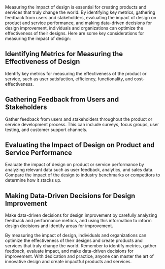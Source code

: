 
Measuring the impact of design is essential for creating products and services that truly change the world. By identifying key metrics, gathering feedback from users and stakeholders, evaluating the impact of design on product and service performance, and making data-driven decisions for design improvement, individuals and organizations can optimize the effectiveness of their designs. Here are some key considerations for measuring the impact of design:

Identifying Metrics for Measuring the Effectiveness of Design
-------------------------------------------------------------

Identify key metrics for measuring the effectiveness of the product or service, such as user satisfaction, efficiency, functionality, and cost-effectiveness.

Gathering Feedback from Users and Stakeholders
----------------------------------------------

Gather feedback from users and stakeholders throughout the product or service development process. This can include surveys, focus groups, user testing, and customer support channels.

Evaluating the Impact of Design on Product and Service Performance
------------------------------------------------------------------

Evaluate the impact of design on product or service performance by analyzing relevant data such as user feedback, analytics, and sales data. Compare the impact of the design to industry benchmarks or competitors to determine how it stacks up.

Making Data-Driven Decisions for Design Improvement
---------------------------------------------------

Make data-driven decisions for design improvement by carefully analyzing feedback and performance metrics, and using this information to inform design decisions and identify areas for improvement.

By measuring the impact of design, individuals and organizations can optimize the effectiveness of their designs and create products and services that truly change the world. Remember to identify metrics, gather feedback, evaluate impact, and make data-driven decisions for improvement. With dedication and practice, anyone can master the art of innovative design and create impactful products and services.

